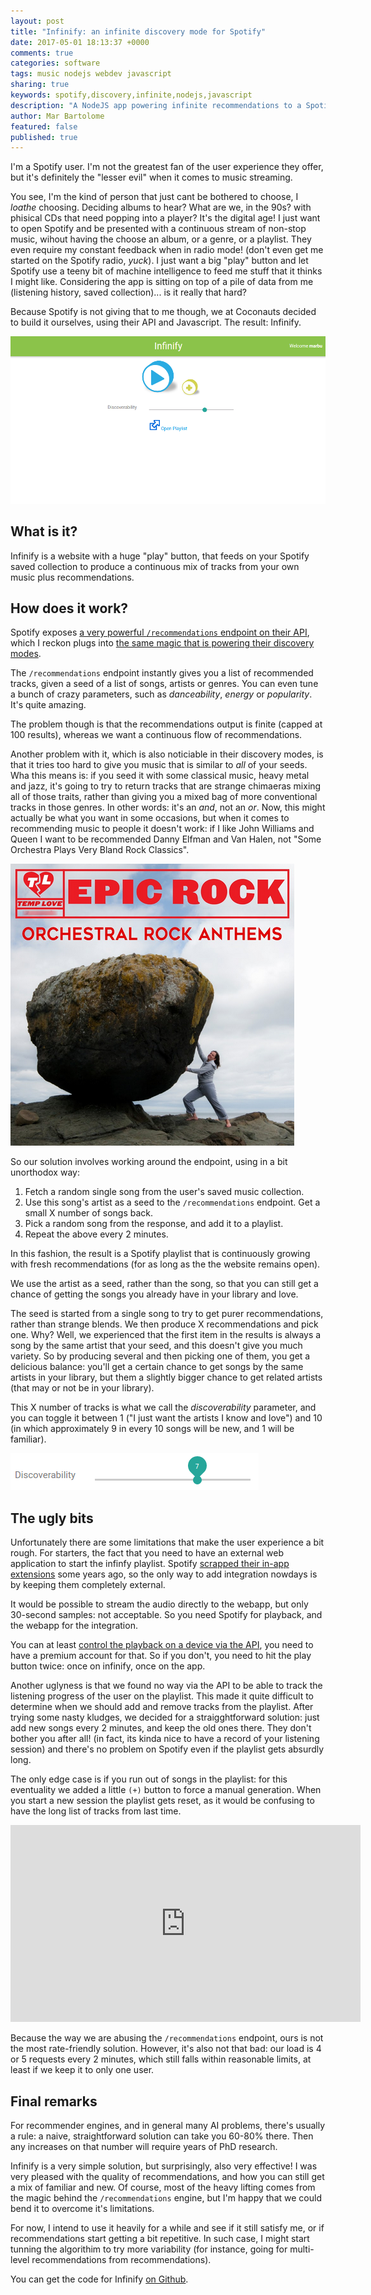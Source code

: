 ```yaml
---
layout: post
title: "Infinify: an infinite discovery mode for Spotify"
date: 2017-05-01 18:13:37 +0000
comments: true
categories: software
tags: music nodejs webdev javascript
sharing: true
keywords: spotify,discovery,infinite,nodejs,javascript
description: "A NodeJS app powering infinite recommendations to a Spotify playlist"
author: Mar Bartolome
featured: false
published: true
---
```


I'm a Spotify user. I'm not the greatest fan of the user experience they offer, but it's definitely the "lesser evil" when it comes to music streaming.

You see, I'm the kind of person that just cant be bothered to choose, I _loathe_
choosing. Deciding albums to hear? What are we, in the 90s? with phisical CDs that
need popping into a player? It's the digital age! I just want to open Spotify
and be presented with a continuous stream of non-stop music,
wihout having the choose an album, or a genre, or a playlist.
They even require my constant feedback when in radio mode!
(don't even get me started on the Spotify radio, _yuck_).
I just want a big "play" button and let Spotify use a teeny bit of
machine intelligence to feed me stuff that it thinks I might like.
Considering the app is sitting on top of a pile of data from me
(listening history, saved collection)... is it really that hard?

Because Spotify is not giving that to me though, we at Coconauts decided to
build it ourselves, using their API and Javascript. The result: Infinify.

![Infinify](/images/posts/2017-05-01-infinify/infinify.png)

<!-- more-->

## What is it?

Infinify is a website with a huge "play" button, that feeds on your
Spotify saved collection to produce a continuous mix of tracks from your
own music plus recommendations.

## How does it work?

Spotify exposes [a very powerful `/recommendations` endpoint on their API](https://developer.spotify.com/web-api/get-recommendations/),
which I reckon plugs into [the same magic that is powering their discovery modes](https://qz.com/571007/the-magic-that-makes-spotifys-discover-weekly-playlists-so-damn-good/).

The `/recommendations` endpoint instantly gives you a list of recommended tracks,
given a seed of a list of songs, artists or genres. You can even tune a bunch of
crazy parameters, such as _danceability_, _energy_ or _popularity_. It's quite amazing.

The problem though is that the recommendations output is finite (capped at 100 results),
whereas we want a continuous flow of recommendations.

Another problem with it, which is also noticiable in their discovery modes,
is that it tries too hard to give you music that is similar to _all_ of your seeds.
Wha this means is: if you seed it with some classical music, heavy metal and jazz,
it's going to try to return tracks that are strange chimaeras mixing all of those
traits, rather than giving you a mixed bag of more conventional tracks in those genres.
In other words: it's an _and_, not an _or_. Now, this might actually be what you want
in some occasions, but when it comes to recommending music to people it doesn't work:
if I like John Williams and Queen I want to be recommended Danny Elfman and Van Halen,
not "Some Orchestra Plays Very Bland Rock Classics".

![Infinify](/images/posts/2017-05-01-infinify/epicrock.png)

So our solution involves working around the endpoint, using in a bit unorthodox way:

1. Fetch a random single song from the user's saved music collection.
2. Use this song's artist as a seed to the `/recommendations` endpoint. Get a small X number of songs back.
3. Pick a random song from the response, and add it to a playlist.
4. Repeat the above every 2 minutes.

In this fashion, the result is a Spotify playlist that is continuously growing
with fresh recommendations (for as long as the the website remains open).

We use the artist as a seed, rather than the song, so that you can still get
a chance of getting the songs you already have in your library and love.

The seed is started from a single song to try to get purer recommendations, rather
than strange blends. We then produce X recommendations and pick one. Why?
Well, we experienced that the first item in the results is always a song by the
same artist that your seed, and this doesn't give you much variety. So by producing
several and then picking one of them, you get a delicious balance: you'll get a
certain chance to get songs by the same artists in your library, but them a slightly
bigger chance to get related artists (that may or not be in your library).

This X number of tracks is what we call the _discoverability_ parameter, and
you can toggle it between 1 ("I just want the artists I know and love") and 10
(in which approximately 9 in every 10 songs will be new, and 1 will be familiar).

![Infinify](/images/posts/2017-05-01-infinify/discoverability.png)

## The ugly bits

Unfortunately there are some limitations that make the user experience a bit rough.
For starters, the fact that you need to have an external web application to start
the infinfy playlist. Spotify [scrapped their in-app extensions](https://developer.spotify.com/technologies/apps/) some years ago,
so the only way to add integration nowdays is by keeping them completely external.

It would be possible to stream the audio directly to the webapp, but only 30-second
samples: not acceptable. So you need Spotify for playback, and the webapp for the
integration.

You can at least [control the playback on a device via the API](https://developer.spotify.com/web-api/start-a-users-playback/), you need to
have a premium account for that. So if you don't, you need to hit the play button
twice: once on infinify, once on the app.

Another uglyness is that we found no way via the API to be able to track the
listening progress of the user on the playlist. This made it quite difficult to
determine when we should add and remove tracks from the playlist.
After trying some nasty kludges, we decided for a straigghtforward solution:
just add new songs every 2 minutes, and keep the old ones there. They don't
bother you after all! (in fact, its kinda nice to have a record of your
listening session) and there's no problem on Spotify even if the playlist
gets absurdly long.

The only edge case is if you run out of songs in the
playlist: for this eventuality we added a little `(+)` button to force a manual
generation. When you start a new session the playlist gets reset, as it would be
confusing to have the long list of tracks from last time.

<iframe width="560" height="315" src="https://www.youtube.com/embed/_ge4n9zmTRQ" frameborder="0" allowfullscreen></iframe>

Because the way we are abusing the `/recommendations` endpoint, ours is
not the most rate-friendly solution. However, it's also not that bad: our load
is 4 or 5 requests every 2 minutes, which still falls within reasonable limits,
at least if we keep it to only one user.

## Final remarks

For recommender engines, and in general many AI problems, there's usually
a rule: a naive, straightforward solution can take you 60-80% there.
Then any increases on that number will require years of PhD research.

Infinify is a very simple solution, but surprisingly, also very effective! I was
very pleased with the quality of recommendations, and how you can still get
a mix of familiar and new. Of course, most of the
heavy lifting comes from the magic behind the `/recommendations` engine,
but I'm happy that we could bend it to overcome it's limitations.

For now, I intend to use it heavily for a while and see if it still satisfy me,
or if recommendations start getting a bit repetitive. In such case, I might start
tunning the algorithim to try more variability (for instance, going for
multi-level recommendations from recommendations).

You can get the code for Infinify [on Github](https://github.com/coconauts/infinify).
